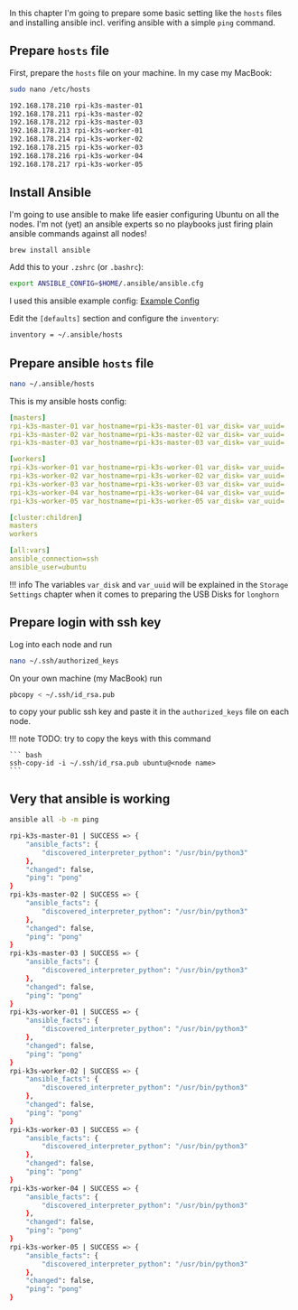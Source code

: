 In this chapter I'm going to prepare some basic setting like the `hosts` files and installing ansible incl. verifing ansible with a simple `ping` command.

## Prepare `hosts` file

First, prepare the `hosts` file on your machine. In my case my MacBook:

``` bash
sudo nano /etc/hosts
```

``` bash
192.168.178.210 rpi-k3s-master-01
192.168.178.211 rpi-k3s-master-02
192.168.178.212 rpi-k3s-master-03
192.168.178.213 rpi-k3s-worker-01
192.168.178.214 rpi-k3s-worker-02
192.168.178.215 rpi-k3s-worker-03
192.168.178.216 rpi-k3s-worker-04
192.168.178.217 rpi-k3s-worker-05
```

## Install Ansible

I'm going to use ansible to make life easier configuring Ubuntu on all the nodes. I'm not (yet) an ansible experts so no playbooks just firing plain ansible commands against all nodes!

``` bash
brew install ansible
```

Add this to your `.zshrc` (or `.bashrc`):

``` bash
export ANSIBLE_CONFIG=$HOME/.ansible/ansible.cfg
```

I used this ansible example config: [Example Config](https://github.com/ansible/ansible/blob/stable-2.11/examples/ansible.cfg)

Edit the `[defaults]` section and configure the `inventory`:

``` bash
inventory = ~/.ansible/hosts
```

## Prepare ansible `hosts` file

``` bash
nano ~/.ansible/hosts
```

This is my ansible hosts config:

``` yaml
[masters]
rpi-k3s-master-01 var_hostname=rpi-k3s-master-01 var_disk= var_uuid=
rpi-k3s-master-02 var_hostname=rpi-k3s-master-02 var_disk= var_uuid=
rpi-k3s-master-03 var_hostname=rpi-k3s-master-03 var_disk= var_uuid=

[workers]
rpi-k3s-worker-01 var_hostname=rpi-k3s-worker-01 var_disk= var_uuid=
rpi-k3s-worker-02 var_hostname=rpi-k3s-worker-02 var_disk= var_uuid=
rpi-k3s-worker-03 var_hostname=rpi-k3s-worker-03 var_disk= var_uuid=
rpi-k3s-worker-04 var_hostname=rpi-k3s-worker-04 var_disk= var_uuid=
rpi-k3s-worker-05 var_hostname=rpi-k3s-worker-05 var_disk= var_uuid=

[cluster:children]
masters
workers

[all:vars]
ansible_connection=ssh
ansible_user=ubuntu
```

!!! info
    The variables `var_disk` and `var_uuid` will be explained in the `Storage Settings` chapter when it comes to preparing the USB Disks for `longhorn`

## Prepare login with ssh key

Log into each node and run

``` bash
nano ~/.ssh/authorized_keys
```

On your own machine (my MacBook) run

``` bash
pbcopy < ~/.ssh/id_rsa.pub
```

to copy your public ssh key and paste it in the `authorized_keys` file on each node.

!!! note
    TODO: try to copy the keys with this command

    ``` bash
    ssh-copy-id -i ~/.ssh/id_rsa.pub ubuntu@<node name>
    ```

## Very that ansible is working

``` bash
ansible all -b -m ping
```

``` bash
rpi-k3s-master-01 | SUCCESS => {
    "ansible_facts": {
        "discovered_interpreter_python": "/usr/bin/python3"
    },
    "changed": false,
    "ping": "pong"
}
rpi-k3s-master-02 | SUCCESS => {
    "ansible_facts": {
        "discovered_interpreter_python": "/usr/bin/python3"
    },
    "changed": false,
    "ping": "pong"
}
rpi-k3s-master-03 | SUCCESS => {
    "ansible_facts": {
        "discovered_interpreter_python": "/usr/bin/python3"
    },
    "changed": false,
    "ping": "pong"
}
rpi-k3s-worker-01 | SUCCESS => {
    "ansible_facts": {
        "discovered_interpreter_python": "/usr/bin/python3"
    },
    "changed": false,
    "ping": "pong"
}
rpi-k3s-worker-02 | SUCCESS => {
    "ansible_facts": {
        "discovered_interpreter_python": "/usr/bin/python3"
    },
    "changed": false,
    "ping": "pong"
}
rpi-k3s-worker-03 | SUCCESS => {
    "ansible_facts": {
        "discovered_interpreter_python": "/usr/bin/python3"
    },
    "changed": false,
    "ping": "pong"
}
rpi-k3s-worker-04 | SUCCESS => {
    "ansible_facts": {
        "discovered_interpreter_python": "/usr/bin/python3"
    },
    "changed": false,
    "ping": "pong"
}
rpi-k3s-worker-05 | SUCCESS => {
    "ansible_facts": {
        "discovered_interpreter_python": "/usr/bin/python3"
    },
    "changed": false,
    "ping": "pong"
}
```
